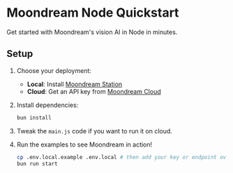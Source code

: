 # Moondream Node Quickstart

Get started with Moondream's vision AI in Node in minutes.

## Setup

1. Choose your deployment:

   - **Local**: Install [Moondream Station](https://moondream.ai/station)
   - **Cloud**: Get an API key from [Moondream Cloud](https://moondream.ai/cloud)

2. Install dependencies:

   ```bash
   bun install
   ```

3. Tweak the `main.js` code if you want to run it on cloud.

4. Run the examples to see Moondream in action!

   ```bash
   cp .env.local.example .env.local # then add your key or endpoint override
   bun run start
  ```
